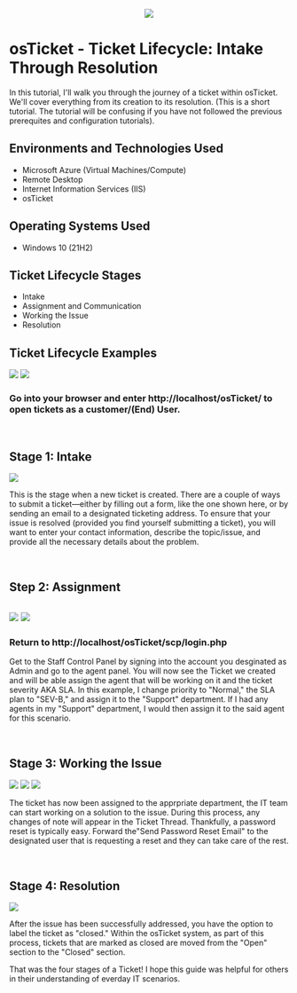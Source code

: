 
<p align="center">
<img src=https://i.imgur.com/BQKsviY.png"/></P>
</p>

<h1>osTicket - Ticket Lifecycle: Intake Through Resolution</h1>
In this tutorial, I'll walk you through the journey of a ticket within osTicket. We'll cover everything from its creation to its resolution. (This is a short tutorial. The tutorial will be confusing if you have not followed the previous prerequites and configuration tutorials). <br />


<h2>Environments and Technologies Used</h2>

- Microsoft Azure (Virtual Machines/Compute)
- Remote Desktop
- Internet Information Services (IIS)
- osTicket                                         

<h2>Operating Systems Used </h2>

- Windows 10</b> (21H2)

<h2>Ticket Lifecycle Stages</h2>

- Intake
- Assignment and Communication
- Working the Issue
- Resolution

<h2>Ticket Lifecycle Examples</h2>

<p>
<img src=https://i.imgur.com/ejPZZ1Z.png" />
<img src=https://i.imgur.com/8S1CJoh.png" />           
</p>
<p>
<h3> Go into your browser and enter http://localhost/osTicket/ to open tickets as a customer/(End)  User. </h3>
</p>
<br />

<h2> Stage 1: Intake</h2>
<p>
<img src=https://i.imgur.com/mvnz6Vb.png" />
</p>
<p>
This is the stage when a new ticket is created. There are a couple of ways to submit a ticket—either by filling out a form, like the one shown here, or by sending an email to a designated ticketing address. To ensure that your issue is resolved (provided you find yourself submitting a ticket), you will want to enter your contact information, describe the topic/issue, and provide all the necessary details about the problem. 
</p>
<br /
           
                      

<p>
<h2> Step 2: Assignment <h2>
<p>
<img src=https://i.imgur.com/IrCiizx.png" />
<img src=https://i.imgur.com/VDsqAOj.png" />           
</p> 
<h3> Return to http://localhost/osTicket/scp/login.php </h3>
Get to the Staff Control Panel by signing into the account you desginated as Admin and go to the agent panel. You will now see the Ticket we created and will be able assign the agent that will be working on it and the ticket severity AKA SLA. In this example, I change priority to "Normal," the SLA plan to "SEV-B," and assign it to the "Support" department. If I had any agents in my "Support" department, I would then assign it to the said agent for this scenario.
           
</p>
<br />           

<p>
<h2> Stage 3: Working the Issue </h2>
<img src=https://i.imgur.com/BijdBMr.png" />
<img src=https://i.imgur.com/R6J9osU.png" />
<img src=https://i.imgur.com/c48GwN6.png" />
</p>

          
<p>
The ticket has now been assigned to the apprpriate department, the IT team can start working on a solution to the issue. During this process, any changes of note will appear in the Ticket Thread. Thankfully, a password reset is typically easy. Forward the"Send Password Reset Email" to the designated user that is requesting a reset and they can take care of the rest.
</p>
<br />       

<p>
<h2> Stage 4: Resolution </h2>
<img src=https://i.imgur.com/QJ4NMSK.png" />
</p>

          
<p>
After the issue has been successfully addressed, you have the option to label the ticket as "closed." Within the osTicket system, as part of this process, tickets that are marked as closed are moved from the "Open" section to the "Closed" section.

That was the four stages of a Ticket! I hope this guide was helpful for others in their understanding of everday IT scenarios.
</p>
<br />       


